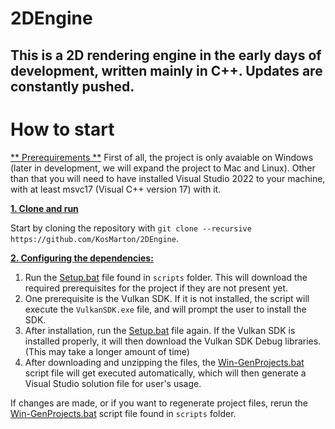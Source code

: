 # 2DEngine
## This is a 2D rendering engine in the early days of development, written mainly in C++. Updates are constantly pushed.

# How to start #

<ins>** Prerequirements **</ins>
First of all, the project is only avaiable on Windows (later in development, we will expand the project to Mac and Linux).
Other than that you will need to have installed Visual Studio 2022 to your machine, with at least msvc17 (Visual C++ version 17) with it.

<ins>**1. Clone and run**</ins>

Start by cloning the repository with `git clone --recursive https://github.com/KosMarton/2DEngine`.

<ins>**2. Configuring the dependencies:**</ins>

1. Run the [Setup.bat](https://github.com/KosMarton/2DEngine/blob/main/scripts/Setup.bat) file found in `scripts` folder. This will download the required prerequisites for the project if they are not present yet.
2. One prerequisite is the Vulkan SDK. If it is not installed, the script will execute the `VulkanSDK.exe` file, and will prompt the user to install the SDK.
3. After installation, run the [Setup.bat](https://github.com/KosMarton/2DEngine/blob/main/scripts/Setup.bat) file again. If the Vulkan SDK is installed properly, it will then download the Vulkan SDK Debug libraries. (This may take a longer amount of time)
4. After downloading and unzipping the files, the [Win-GenProjects.bat](https://github.com/KosMarton/2DEngine/blob/master/scripts/Win-GenProjects.bat) script file will get executed automatically, which will then generate a Visual Studio solution file for user's usage.

If changes are made, or if you want to regenerate project files, rerun the [Win-GenProjects.bat](https://github.com/KosMarton/2DEngine/blob/master/scripts/Win-GenProjects.bat) script file found in `scripts` folder.
